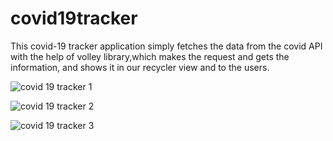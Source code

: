 # covid19tracker
This  covid-19 tracker application simply fetches the data from the covid API with the  help of volley library,which makes the request and gets the information, and shows it in our recycler view and to the users.

![covid 19 tracker 1](https://user-images.githubusercontent.com/68479220/155330129-4c953a8f-f745-484b-b107-99dbded04771.gif)

![covid 19 tracker 2](https://user-images.githubusercontent.com/68479220/155330149-ffdc135b-bcc2-4b30-9886-5ad0505b58f7.jpeg)

![covid 19 tracker 3](https://user-images.githubusercontent.com/68479220/155330165-22049aa5-95b3-48d4-a727-4081b2b35781.jpeg)

